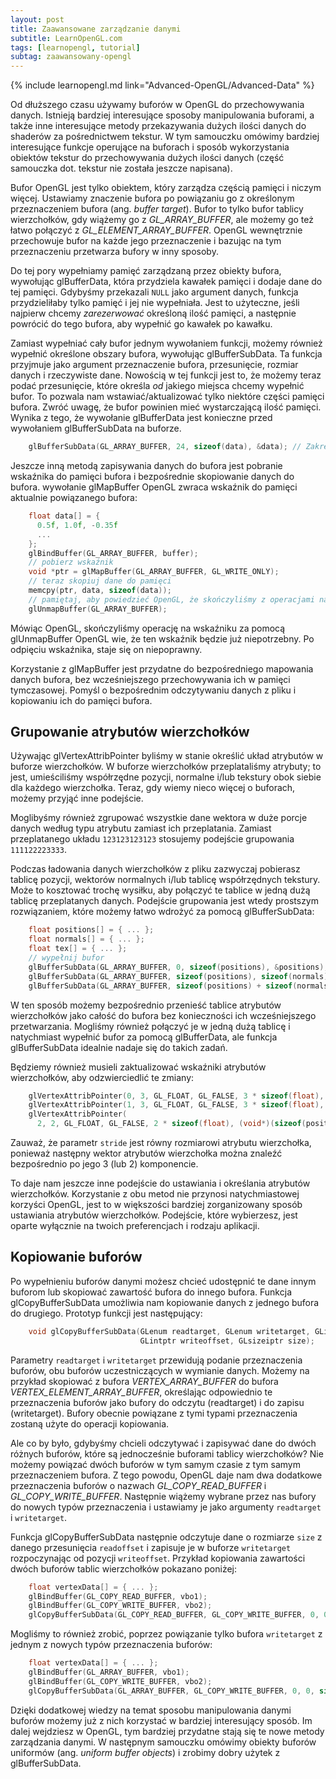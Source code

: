 ```yaml
---
layout: post
title: Zaawansowane zarządzanie danymi
subtitle: LearnOpenGL.com
tags: [learnopengl, tutorial]
subtag: zaawansowany-opengl
---
```


{% include learnopengl.md link="Advanced-OpenGL/Advanced-Data" %}

Od dłuższego czasu używamy buforów w OpenGL do przechowywania danych. Istnieją bardziej interesujące sposoby manipulowania buforami, a także inne interesujące metody przekazywania dużych ilości danych do shaderów za pośrednictwem tekstur. W tym samouczku omówimy bardziej interesujące funkcje operujące na buforach i sposób wykorzystania obiektów tekstur do przechowywania dużych ilości danych (część samouczka dot. tekstur nie została jeszcze napisana).

Bufor OpenGL jest tylko obiektem, który zarządza częścią pamięci i niczym więcej. Ustawiamy znaczenie bufora po powiązaniu go z określonym  <def>przeznaczeniem bufora</def> (ang. *buffer target*). Bufor to tylko bufor tablicy wierzchołków, gdy wiążemy go z <var>GL_ARRAY_BUFFER</var>, ale możemy go też łatwo połączyć z <var>GL_ELEMENT_ARRAY_BUFFER</var>. OpenGL wewnętrznie przechowuje bufor na każde jego przeznaczenie i bazując na tym przeznaczeniu przetwarza bufory w inny sposoby.

Do tej pory wypełniamy pamięć zarządzaną przez obiekty bufora, wywołując <fun>glBufferData</fun>, która przydziela kawałek pamięci i dodaje dane do tej pamięci. Gdybyśmy przekazali `NULL` jako argument danych, funkcja przydzieliłaby tylko pamięć i jej nie wypełniała. Jest to użyteczne, jeśli najpierw chcemy _zarezerwować_ określoną ilość pamięci, a następnie powrócić do tego bufora, aby wypełnić go kawałek po kawałku.

Zamiast wypełniać cały bufor jednym wywołaniem funkcji, możemy również wypełnić określone obszary bufora, wywołując <fun>glBufferSubData</fun>. Ta funkcja przyjmuje jako argument przeznaczenie bufora, przesunięcie, rozmiar danych i rzeczywiste dane. Nowością w tej funkcji jest to, że możemy teraz podać przesunięcie, które określa _od_ jakiego miejsca chcemy wypełnić bufor. To pozwala nam wstawiać/aktualizować tylko niektóre części pamięci bufora. Zwróć uwagę, że bufor powinien mieć wystarczającą ilość pamięci. Wynika z tego, że wywołanie <fun>glBufferData</fun> jest konieczne przed wywołaniem <fun>glBufferSubData</fun> na buforze.

```cpp
    glBufferSubData(GL_ARRAY_BUFFER, 24, sizeof(data), &data); // Zakres: [24, 24 + sizeof(data)]
```

Jeszcze inną metodą zapisywania danych do bufora jest pobranie wskaźnika do pamięci bufora i bezpośrednie skopiowanie danych do bufora. wywołanie <fun>glMapBuffer</fun> OpenGL zwraca wskaźnik do pamięci aktualnie powiązanego bufora:

```cpp
    float data[] = {
      0.5f, 1.0f, -0.35f
      ...
    };
    glBindBuffer(GL_ARRAY_BUFFER, buffer);
    // pobierz wskaźnik
    void *ptr = glMapBuffer(GL_ARRAY_BUFFER, GL_WRITE_ONLY);
    // teraz skopiuj dane do pamięci
    memcpy(ptr, data, sizeof(data));
    // pamiętaj, aby powiedzieć OpenGL, że skończyliśmy z operacjami na wskaźniku
    glUnmapBuffer(GL_ARRAY_BUFFER);
```

Mówiąc OpenGL, skończyliśmy operację na wskaźniku za pomocą <fun>glUnmapBuffer</fun> OpenGL wie, że ten wskaźnik będzie już niepotrzebny. Po odpięciu wskaźnika, staje się on niepoprawny.

Korzystanie z <fun>glMapBuffer</fun> jest przydatne do bezpośredniego mapowania danych bufora, bez wcześniejszego przechowywania ich w pamięci tymczasowej. Pomyśl o bezpośrednim odczytywaniu danych z pliku i kopiowaniu ich do pamięci bufora.

## Grupowanie atrybutów wierzchołków

Używając <fun>glVertexAttribPointer</fun> byliśmy w stanie określić układ atrybutów w buforze wierzchołków. W buforze wierzchołków <def>przeplataliśmy</def> atrybuty; to jest, umieściliśmy współrzędne pozycji, normalne i/lub tekstury obok siebie dla każdego wierzchołka. Teraz, gdy wiemy nieco więcej o buforach, możemy przyjąć inne podejście.

Moglibyśmy również zgrupować wszystkie dane wektora w duże porcje danych według typu atrybutu zamiast ich przeplatania. Zamiast przeplatanego układu `123123123123` stosujemy podejście grupowania `111122223333`.

Podczas ładowania danych wierzchołków z pliku zazwyczaj pobierasz tablicę pozycji, wektorów normalnych i/lub tablicę współrzędnych tekstury. Może to kosztować trochę wysiłku, aby połączyć te tablice w jedną dużą tablicę przeplatanych danych. Podejście grupowania jest wtedy prostszym rozwiązaniem, które możemy łatwo wdrożyć za pomocą <fun>glBufferSubData</fun>:

```cpp
    float positions[] = { ... };
    float normals[] = { ... };
    float tex[] = { ... };
    // wypełnij bufor
    glBufferSubData(GL_ARRAY_BUFFER, 0, sizeof(positions), &positions);
    glBufferSubData(GL_ARRAY_BUFFER, sizeof(positions), sizeof(normals), &normals);
    glBufferSubData(GL_ARRAY_BUFFER, sizeof(positions) + sizeof(normals), sizeof(tex), &tex);
```

W ten sposób możemy bezpośrednio przenieść tablice atrybutów wierzchołków jako całość do bufora bez konieczności ich wcześniejszego przetwarzania. Mogliśmy również połączyć je w jedną dużą tablicę i natychmiast wypełnić bufor za pomocą <fun>glBufferData</fun>, ale funkcja <fun>glBufferSubData</fun> idealnie nadaje się do takich zadań.

Będziemy również musieli zaktualizować wskaźniki atrybutów wierzchołków, aby odzwierciedlić te zmiany:

```cpp
    glVertexAttribPointer(0, 3, GL_FLOAT, GL_FALSE, 3 * sizeof(float), 0);  
    glVertexAttribPointer(1, 3, GL_FLOAT, GL_FALSE, 3 * sizeof(float), (void*)(sizeof(positions)));  
    glVertexAttribPointer(
      2, 2, GL_FLOAT, GL_FALSE, 2 * sizeof(float), (void*)(sizeof(positions) + sizeof(normals)));  
```

Zauważ, że parametr `stride` jest równy rozmiarowi atrybutu wierzchołka, ponieważ następny wektor atrybutów wierzchołka można znaleźć bezpośrednio po jego 3 (lub 2) komponencie.

To daje nam jeszcze inne podejście do ustawiania i określania atrybutów wierzchołków. Korzystanie z obu metod nie przynosi natychmiastowej korzyści OpenGL, jest to w większości bardziej zorganizowany sposób ustawiania atrybutów wierzchołków. Podejście, które wybierzesz, jest oparte wyłącznie na twoich preferencjach i rodzaju aplikacji.

## Kopiowanie buforów

Po wypełnieniu buforów danymi możesz chcieć udostępnić te dane innym buforom lub skopiować zawartość bufora do innego bufora. Funkcja <fun>glCopyBufferSubData</fun> umożliwia nam kopiowanie danych z jednego bufora do drugiego. Prototyp funkcji jest następujący:

```cpp
    void glCopyBufferSubData(GLenum readtarget, GLenum writetarget, GLintptr readoffset,
                             GLintptr writeoffset, GLsizeiptr size);
```

Parametry `readtarget` i `writetarget` przewidują podanie przeznaczenia buforów, obu buforów uczestniczących w wymianie danych. Możemy na przykład skopiować z bufora <var>VERTEX_ARRAY_BUFFER</var> do bufora <var>VERTEX_ELEMENT_ARRAY_BUFFER</var>, określając odpowiednio te przeznaczenia buforów jako bufory do odczytu (readtarget) i do zapisu (writetarget). Bufory obecnie powiązane z tymi typami przeznaczenia zostaną użyte do operacji kopiowania.

Ale co by było, gdybyśmy chcieli odczytywać i zapisywać dane do dwóch różnych buforów, które są jednocześnie buforami tablicy wierzchołków? Nie możemy powiązać dwóch buforów w tym samym czasie z tym samym przeznaczeniem bufora. Z tego powodu, OpenGL daje nam dwa dodatkowe przeznaczenia buforów o nazwach <var>GL_COPY_READ_BUFFER</var> i <var>GL_COPY_WRITE_BUFFER</var>. Następnie wiążemy wybrane przez nas bufory do nowych typów przeznaczenia i ustawiamy je jako argumenty `readtarget` i `writetarget`.

Funkcja <fun>glCopyBufferSubData</fun> następnie odczytuje dane o rozmiarze `size` z danego przesunięcia `readoffset` i zapisuje je w buforze `writetarget` rozpoczynając od pozycji `writeoffset`. Przykład kopiowania zawartości dwóch buforów tablic wierzchołków pokazano poniżej:

```cpp
    float vertexData[] = { ... };
    glBindBuffer(GL_COPY_READ_BUFFER, vbo1);
    glBindBuffer(GL_COPY_WRITE_BUFFER, vbo2);
    glCopyBufferSubData(GL_COPY_READ_BUFFER, GL_COPY_WRITE_BUFFER, 0, 0, sizeof(vertexData));
```

Mogliśmy to również zrobić, poprzez powiązanie tylko bufora `writetarget` z jednym z nowych typów przeznaczenia buforów:

```cpp
    float vertexData[] = { ... };
    glBindBuffer(GL_ARRAY_BUFFER, vbo1);
    glBindBuffer(GL_COPY_WRITE_BUFFER, vbo2);
    glCopyBufferSubData(GL_ARRAY_BUFFER, GL_COPY_WRITE_BUFFER, 0, 0, sizeof(vertexData));  
```

Dzięki dodatkowej wiedzy na temat sposobu manipulowania danymi buforów możemy już z nich korzystać w bardziej interesujący sposób. Im dalej wejdziesz w OpenGL, tym bardziej przydatne stają się te nowe metody zarządzania danymi. W następnym samouczku omówimy <def>obiekty buforów uniformów</def> (ang. *uniform buffer objects*) i zrobimy dobry użytek z <fun>glBufferSubData</fun>.